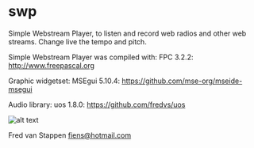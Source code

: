 # swp
Simple Webstream Player, to listen and record web radios and other web streams.
Change live the tempo and pitch.

Simple Webstream Player was compiled with: FPC 3.2.2: http://www.freepascal.org

Graphic widgetset: MSEgui 5.10.4: https://github.com/mse-org/mseide-msegui

Audio library: uos 1.8.0: https://github.com/fredvs/uos

![alt text](https://github.com/user-attachments/assets/3ca5fc49-0227-4dee-8e97-4fef2d0792c8)

Fred van Stappen <fiens@hotmail.com>
